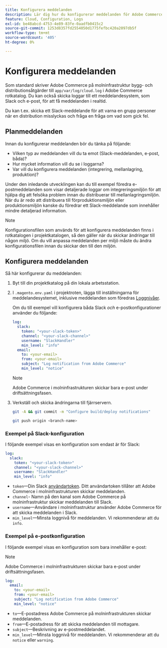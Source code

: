```yaml
---
title: Konfigurera meddelanden
description: Lär dig hur du konfigurerar meddelanden för Adobe Commerce i molninfrastrukturmiljöer.
feature: Cloud, Configuration, Logs
exl-id: be48abcd-4753-4e89-83fe-0aadfb0415c2
source-git-commit: 1253d8357fd2554050d1775fefbc420a2097db5f
workflow-type: tm+mt
source-wordcount: '405'
ht-degree: 0%

---
```


# Konfigurera meddelanden

Som standard skriver Adobe Commerce på molninfrastruktur bygg- och distributionsåtgärder till `app/var/log/cloud.log` i Adobe Commerce rotkatalog. Du kan också skicka loggar till ett meddelandesystem, som Slack och e-post, för att få meddelanden i realtid.

Du kan t.ex. skicka ett Slack-meddelande för att varna en grupp personer när en distribution misslyckas och fråga en fråga om vad som gick fel.

## Planmeddelanden

Innan du konfigurerar meddelanden bör du tänka på följande:

- Vilken typ av meddelanden vill du ta emot (Slack-meddelanden, e-post, båda)?
- Hur mycket information vill du se i loggarna?
- Var vill du konfigurera meddelanden (integrering, mellanlagring, produktion)?

Under den inledande utvecklingen kan du till exempel föredra e-postmeddelanden som visar detaljerade loggar om integreringsmiljön för att hjälpa dig att felsöka problem innan du distribuerar till mellanlagringsmiljön. När du är redo att distribuera till förproduktionsmiljön eller produktionsmiljön kanske du föredrar ett Slack-meddelande som innehåller mindre detaljerad information.

>[!NOTE]
>
>Konfigurationsfilen som används för att konfigurera meddelanden finns i rotkatalogen i projektkatalogen, så den gäller när du skickar ändringar till någon miljö. Om du vill anpassa meddelanden per miljö måste du ändra konfigurationsfilen innan du skickar den till den miljön.

## Konfigurera meddelanden

Så här konfigurerar du meddelanden:

1. Byt till din projektkatalog på din lokala arbetsstation.
1. I `.magento.env.yaml` i projektroten, lägga till inställningarna för meddelandesystemet, inklusive meddelanden som föredras [Loggnivåer](log-handlers.md#log-levels).

   Om du till exempel vill konfigurera båda Slack _och_ e-postkonfigurationer använder du följande:

   ```yaml
   log:
     slack:
       token: "<your-slack-token>"
       channel: "<your-slack-channel>"
       username: "SlackHandler"
       min_level: "info"
     email:
       to: <your-email>
       from: <your-email>
       subject: "Log notification from Adobe Commerce"
       min_level: "notice"
   ```

   >[!NOTE]
   >
   >Adobe Commerce i molninfrastrukturen skickar bara e-post under driftsättningsfasen.

1. Verkställ och skicka ändringarna till fjärrservern.

   ```bash
   git -A && git commit -m "Configure build/deploy notifications"
   ```

   ```bash
   git push origin <branch-name>
   ```

### Exempel på Slack-konfiguration

I följande exempel visas en konfiguration som endast är för Slack:

```yaml
log:
  slack:
    token: "<your-slack-token>"
    channel: "<your-slack-channel>"
    username: "SlackHandler"
    min_level: "info"
```

- `token`—Din Slack [användartoken](https://api.slack.com/docs/token-types#user). Ditt användartoken tillåter att Adobe Commerce i molninfrastrukturen skickar meddelanden.
- `channel`- Namn på den kanal som Adobe Commerce på molninfrastruktur skickar meddelanden till Slack.
- `username`—Användare i molninfrastruktur använder Adobe Commerce för att skicka meddelanden i Slack.
- `min_level`—Minsta loggnivå för meddelanden. Vi rekommenderar att du `info`.

### Exempel på e-postkonfiguration

I följande exempel visas en konfiguration som bara innehåller e-post:

>[!NOTE]
>
>Adobe Commerce i molninfrastrukturen skickar bara e-post under driftsättningsfasen.

```yaml
log:
  email:
    to: <your-email>
    from: <your-email>
    subject: "Log notification from Adobe Commerce"
    min_level: "notice"
```

- `to`—E-postadress Adobe Commerce på molninfrastrukturen skickar meddelanden.
- `from`—E-postadress för att skicka meddelanden till mottagare.
- `subject`—Beskrivning av e-postmeddelandet.
- `min_level`—Minsta loggnivå för meddelanden. Vi rekommenderar att du `notice` eller `warning`.
